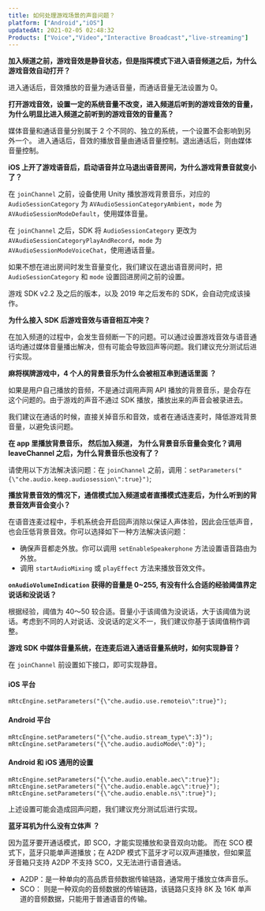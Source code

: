 ```yaml
---
title: 如何处理游戏场景的声音问题？
platform: ["Android","iOS"]
updatedAt: 2021-02-05 02:48:32
Products: ["Voice","Video","Interactive Broadcast","live-streaming"]
---
```

**加入频道之前，游戏音效是静音状态，但是指挥模式下进入语音频道之后，为什么游戏音效自动打开？**

进入通话后，音效播放的音量为通话音量，而通话音量无法设置为 0。

**打开游戏音效，设置一定的系统音量不改变，进入频道后听到的游戏音效的音量，为什么明显比进入频道之前听到的游戏音效的音量高？**

媒体音量和通话音量分别属于 2 个不同的、独立的系统，一个设置不会影响到另外一个。 进入通话后，音效的播放音量由通话音量控制。退出通话后，则由媒体音量控制。

**iOS 上开了游戏语音后，启动语音并立马退出语音房间，为什么游戏背景音就变小了？**

在 `joinChannel` 之前，设备使用 Unity 播放游戏背景音乐，对应的 `AudioSessionCategory` 为 `AVAudioSessionCategoryAmbient`，`mode` 为 `AVAudioSessionModeDefault`，使用媒体音量。

在 `joinChannel` 之后，SDK 将 `AudioSessionCategory` 更改为 `AVAudioSessionCategoryPlayAndRecord`，`mode` 为 `AVAudioSessionModeVoiceChat`，使用通话音量。

如果不想在进出房间时发生音量变化，我们建议在退出语音房间时，把 `AudioSessionCategory` 和 `mode` 设置回进房间之前的设置。

<div class="alert note">游戏 SDK v2.2 及之后的版本，以及 2019 年之后发布的 SDK，会自动完成该操作。</div>

**为什么接入 SDK 后游戏音效与语音相互冲突？**

在加入频道的过程中，会发生音频断一下的问题。可以通过设置游戏音效与语音通话均通过媒体音量播出解决，但有可能会导致回声等问题。我们建议充分测试后进行实现。

**麻将棋牌游戏中，4 个人的背景音乐为什么会被相互串到通话里面 ？**

如果是用户自己播放的音频，不是通过调用声网 API 播放的背景音乐，是会存在这个问题的。由于游戏的声音不通过 SDK 播放，播放出来的声音会被录进去。

我们建议在通话的时候，直接关掉音乐和音效，或者在通话连麦时，降低游戏背景音量，以避免该问题。

**在 app 里播放背景音乐， 然后加入频道， 为什么背景音乐音量会变化？调用 leaveChannel 之后，为什么背景音乐也没有了？**

请使用以下方法解决该问题：在 `joinChannel` 之前，调用：`setParameters("{\"che.audio.keep.audiosession\":true}")`;

**播放背景音效的情况下，通信模式加入频道或者直播模式连麦后，为什么听到的背景音效声音会变小？**

在语音连麦过程中，手机系统会开启回声消除以保证人声体验，因此会压低声音，也会压低背景音效。你可以选择如下一种方法解决该问题：

* 确保声音都走外放。你可以调用 `setEnableSpeakerphone` 方法设置语音路由为外放。
* 调用 `startAudioMixing` 或 `playEffect` 方法来播放音效文件。

**`onAudioVolumeIndication` 获得的音量是 0~255, 有没有什么合适的经验阈值界定说话和没说话？**

根据经验，阈值为 40～50 较合适。音量小于该阈值为没说话，大于该阈值为说话。考虑到不同的人对说话、没说话的定义不一，我们建议你基于该阈值稍作调整。

**游戏 SDK 中媒体音量系统，在连麦后进入通话音量系统时，如何实现静音？**

在 `joinChannel` 前设置如下接口，即可实现静音。

#### iOS 平台

`mRtcEngine.setParameters("{\"che.audio.use.remoteio\":true}");`

#### Android 平台

`mRtcEngine.setParameters("{\"che.audio.stream_type\":3}");`
`mRtcEngine.setParameters("{\"che.audio.audioMode\":0}");`

#### Android 和 iOS 通用的设置

`mRtcEngine.setParameters("{\"che.audio.enable.aec\":true}");`
`mRtcEngine.setParameters("{\"che.audio.enable.agc\":true}");`
`mRtcEngine.setParameters("{\"che.audio.enable.ns\":true}");`

<div class="alert note">上述设置可能会造成回声问题，我们建议充分测试后进行实现。</div>

**蓝牙耳机为什么没有立体声 ？**

因为蓝牙要开通话模式，即 SCO，才能实现播放和录音双向功能。 而在 SCO 模式下，蓝牙只能单声道播放；在 A2DP 模式下蓝牙才可以双声道播放，但如果蓝牙音箱只支持 A2DP 不支持 SCO，又无法进行语音通话。

* A2DP：是一种单向的高品质音频数据传输链路，通常用于播放立体声音乐。
* SCO： 则是一种双向的音频数据的传输链路，该链路只支持 8K 及 16K 单声道的音频数据，只能用于普通语音的传输。